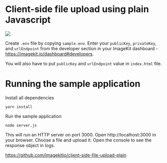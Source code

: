 # Client-side file upload using plain Javascript

<img src="/assets/file-upload-demo.gif">

Create `.env` file by copying `sample.env`. Enter your `publicKey`, `privateKey`, and `urlEndpoint` from the developer section in your ImageKit dashboard - https://imagekit.io/dashboard#developers.

You will also have to put `publicKey` and `urlEndpoint` value in `index.html` file.

# Running the sample application

Install all dependencies
```
yarn install
```

Run the sample application
```
node server.js
```

This will run an HTTP server on port 3000. Open http://localhost:3000 in your browser. Choose a file and upload it. Open the console to see the response object in logs.

https://github.com/imagekitio/client-side-file-upload-plain